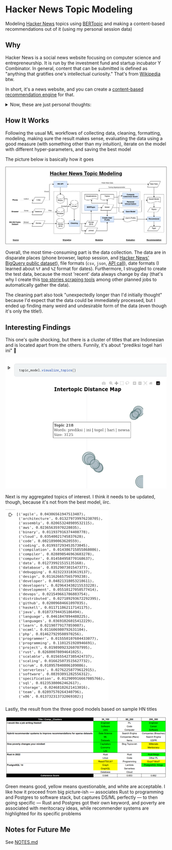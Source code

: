 # Hacker News Topic Modeling

Modeling [Hacker News][Hacker News] topics using [BERTopic][BERTopic] and making a content-based recommendations out of it (using my personal session data)

## Why

Hacker News is a social news website focusing on computer science and entrepreneurship. It is run by the investment fund and startup incubator Y Combinator. In general, content that can be submitted is defined as "anything that gratifies one's intellectual curiosity." That's from [Wikipedia][Hacker News Wikipedia] btw.

In short, it's a news website, and you can create a [content-based recommendation engine][ACL Paper] for that.

<details>
  <summary>Now, these are just personal thoughts:</summary>

  Personally, in my several years of learning tech, it has been a treasure trove of information where I found countless useful and inspiring things (not exactly countless, but it's more than 2k as my recent personal analysis shows). I even uses it's [Algolia][Hacker News Algolia] search alongside Google search from time to time, showing how powerful the amount of potential information it could give me.

  There are mixed bags of opinions about it (like this [one][Hacker News Moderators] for example), but as a wise senior once said, "take what is good, leave what is bad", and the good of it was how you could use it as a way to get useful advice about things, keep up with trends, and get inspired about the cool stuff others have built or written.

  Despite its goodies, it's been a source of distraction for me (and many others) — that time when you just don't know what to do and automatically opens HN, opens up what's interesting, and then some time just passes reading people's comments (you could relate to this experience by replacing HN with Reddit, Youtube, Twitter, Tiktok, or others, pick your poison). It's one tab away from the browser, and yes I could just block the site to prevent me from accessing, but the FOMO tends to kick in.

  This project was an interesting implementation of what might be a kind of solution for me (it's really far off from ideal, though): **what if I could still get top stories without accessing HN, but have them tailored to my taste? At least, this project aims for that** (wow, that was high!)

  In reality, it's nothing much, and I did just to learn to implement an end-to-end data engineering solution (which somehow includes ML by the time I realized about it)
</details>

## How It Works

Following the usual ML workflows of collecting data, cleaning, formatting, modeling, making sure the result makes sense, evaluating the data using a good measure (with something other than my intuition), iterate on the model with different hyper-parameters, and saving the best model

The picture below is basically how it goes

![Diagrams of how the process works. Basically as I've described above, but with various data source alongside the processes](assets/workflow.png "Parallelograms is input/output, cylinders are dataset, blue square are processes, and squiggly square are artifacts")


Overall, the most time-consuming part is the data collection. The data are in disparate places (phone browser, laptop session, and [Hacker News' BigQuery public dataset][HN BQ dataset]), file formats (`csv`, `json`, [API call][Hacker News API]), date formats (I learned about `%f` and `%Z` format for dates). Furthermore, I struggled to create the test data, because the most 'recent' data always change by day (that's why I create this [top stories scraping tools][Hacker News Top Stories Scraping] among other planned jobs to automatically gather the data).

The cleaning part also took "unexpectedly longer than I'd initially thought" because I'd expect that the data could be immediately processed, but I ended up finding many weird and undesirable form of the data (even though it's only the title!).

## Interesting Findings

This one's quite shocking, but there is a cluster of titles that are Indonesian and is located apart from the others. Funnily, it's about "prediksi togel hari ini" 🤣️

![An inter-topic distance map zoomed in to display several clusters of topics with one cluster on the center, topic 218, that has size 3125 and the main words that describe it are "prediksi, ini, togel, hari, and newsa"](assets/prediksi-togel-hari-ini.png "Never thought I'd find something like this")

Next is my aggregated topics of interest. I think it needs to be updated, though, because it's not from the best model, iirc.

![A Python list with two elements tuple in it. The first one is the topics most representative words and the second one is the aggregated value. Top words most representative for me are "Code, Development, Language, Database, Software"](assets/my-aggregated-profile.png "It's sorted alphabetically!")

Lastly, the result from the three good models based on sample HN titles

![An excel sheet with four column and six rows. The columns are of title / number of components and clusters, 30_100, 60_200, and 200_300; the rows are titles such as "Job writing Haskell", "Hybrid Recommender Systems", "How poverty changes your mindset", "Rust in 2022", "PostgreSQL 14"; the cell are the most representative words from the topic that describe the title](assets/three-best-cluster.png "My model doesn't really capture ngram in range of two, I added the words together based on my understanding of what comes up!")

Green means good, yellow means questionable, and white are acceptable. I like how it proceed from big picture-ish — associates Rust to programming and Postgres to software stack, but captures DS/ML perfectly — to then going specific — Rust and Postgres got their own keyword, and poverty are associated with meritocracy ideas, while recommender systems are highlighted for its specific problems

[//]: # (Here's my sheets link https://docs.google.com/spreadsheets/d/1CK6uyQrd3zm-eAqwSwbOJG2r-OWEh3cgNaDzoL338yA/edit#gid=2076513061 — It's not opened for public!)

## Notes for Future Me

See [NOTES.md][NOTES.md]

[//]: # (Links)

[Hacker News]: https://news.ycombinator.com/
[BERTopic]: https://github.com/MaartenGr/BERTopic
[Hacker News Wikipedia]: https://en.wikipedia.org/wiki/Hacker_News
[Hacker News Algolia]: https://hn.algolia.com
[Hacker News Moderators]: https://www.newyorker.com/news/letter-from-silicon-valley/the-lonely-work-of-moderating-hacker-news
[ACL Paper]: https://scholar.google.com/scholar?cluster=18198788816088434861&hl=en&as_sdt=0,5
[HN BQ dataset]: https://console.cloud.google.com/marketplace/product/y-combinator/hacker-news
[Hacker News API]: https://github.com/HackerNews/API
[Hacker News Top Stories Scraping]: https://github.com/vioxcd/hackernews-topstories-ids
[NOTES.md]: NOTES.md

